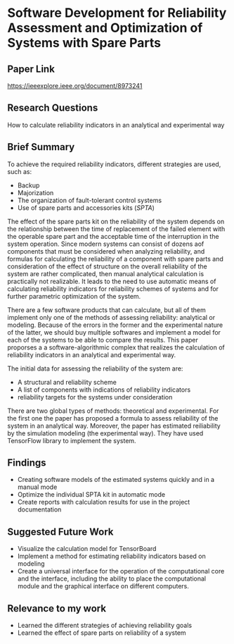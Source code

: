 # Software Development for Reliability Assessment and Optimization of Systems with Spare Parts
## Paper Link

https://ieeexplore.ieee.org/document/8973241

## Research Questions

How to calculate reliability indicators in an analytical and experimental way

## Brief Summary

To achieve the required reliability indicators, different strategies are used, such as:

- Backup
- Majorization
- The organization of fault-tolerant control systems
- Use of spare parts and accessories kits (*SPTA*)

The effect of the spare parts kit on the reliability of the system depends on the relationship between the time of replacement of the failed element with the operable spare part and the acceptable time of the interruption in the system operation. Since modern systems can consist of dozens aof components that must be considered when analyzing reliability, and formulas for calculating the reliability of a component with spare parts and consideration of the effect of structure on the overall reliability of the system are rather complicated, then manual analytical calculation is practically not realizable. It leads to the need to use automatic means of calculating reliability indicators for reliability schemes of systems and for further parametric optimization of the system. 

There are a few software products that can calculate, but all of them implement only one of the methods of assessing reliability: analytical or modeling. Because of the errors in the former and the experimental nature of the latter, we should buy multiple softwares and implement a model for each of the systems to be able to compare the results. This paper proporses a a software-algorithmic complex that realizes the calculation of reliability indicators in an analytical and experimental way.

The initial data for assessing the reliability of the system are:

- A structural and reliability scheme
- A list of components with indications of reliability indicators
- reliability targets for the systems under consideration

There are two global types of methods: theoretical and experimental. For the first one the paper has proposed a formula to assess reliability of the system in an analytical way. Moreover, the paper has estimated reiliability by the simulation modeling (the experimental way). They have used TensorFlow library to implement the system.

## Findings

- Creating software models of the estimated systems quickly and in a manual mode
- Optimize the individual SPTA kit in automatic mode
- Create reports with calculation results for use in the project documentation

## Suggested Future Work

- Visualize the calculation model for TensorBoard
- Implement a method for estimating reliability indicators based on modeling
- Create a universal interface for the operation of the computational core and the interface, including the ability to place the computational module and the graphical interface on different computers.

## Relevance to my work

- Learned the different strategies of achieving reliability goals
- Learned the effect of spare parts on reliability of a system

